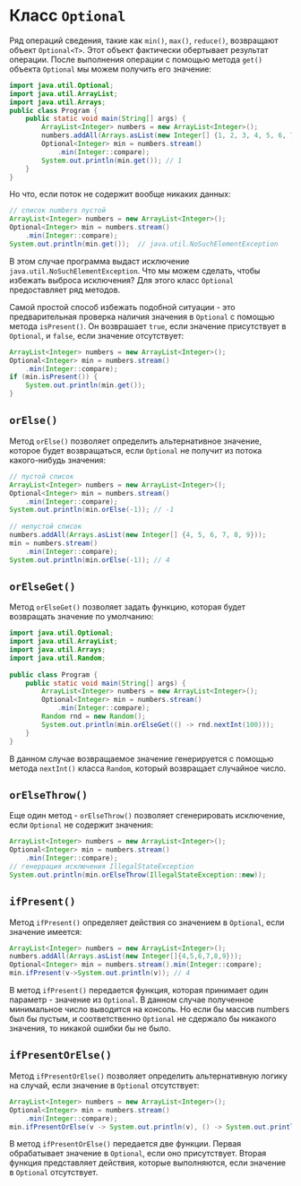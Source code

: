 # Класс `Optional`
Ряд операций сведения, такие как `min()`, `max()`, `reduce()`, возвращают объект `Optional<T>`. Этот объект фактически обертывает результат операции. После выполнения операции с помощью метода `get()` объекта `Optional` мы можем получить его значение:

```java
import java.util.Optional;
import java.util.ArrayList;
import java.util.Arrays;
public class Program {
    public static void main(String[] args) {
        ArrayList<Integer> numbers = new ArrayList<Integer>();
        numbers.addAll(Arrays.asList(new Integer[] {1, 2, 3, 4, 5, 6, 7, 8, 9}));
        Optional<Integer> min = numbers.stream()
            .min(Integer::compare);
        System.out.println(min.get()); // 1
    } 
}
```

Но что, если поток не содержит вообще никаких данных:

```java
// список numbers пустой
ArrayList<Integer> numbers = new ArrayList<Integer>();
Optional<Integer> min = numbers.stream()
    .min(Integer::compare);
System.out.println(min.get());  // java.util.NoSuchElementException
```

В этом случае программа выдаст исключение `java.util.NoSuchElementException`. Что мы можем сделать, чтобы избежать выброса исключения? Для этого класс `Optional` предоставляет ряд методов.

Самой простой способ избежать подобной ситуации - это предварительная проверка наличия значения в `Optional` с помощью метода `isPresent()`. Он возврашает `true`, если значение присутствует в `Optional`, и `false`, если значение отсутствует:

```java
ArrayList<Integer> numbers = new ArrayList<Integer>();
Optional<Integer> min = numbers.stream()
    .min(Integer::compare);
if (min.isPresent()) {
    System.out.println(min.get());
}
```


## `orElse()`
Метод `orElse()` позволяет определить альтернативное значение, которое будет возвращаться, если `Optional` не получит из потока какого-нибудь значения:

```java
// пустой список
ArrayList<Integer> numbers = new ArrayList<Integer>();
Optional<Integer> min = numbers.stream()
    .min(Integer::compare);
System.out.println(min.orElse(-1)); // -1
         
// непустой список
numbers.addAll(Arrays.asList(new Integer[] {4, 5, 6, 7, 8, 9}));
min = numbers.stream()
    .min(Integer::compare);
System.out.println(min.orElse(-1)); // 4
```


## `orElseGet()`
Метод `orElseGet()` позволяет задать функцию, которая будет возвращать значение по умолчанию:

```java
import java.util.Optional;
import java.util.ArrayList;
import java.util.Arrays;
import java.util.Random;
 
public class Program {
    public static void main(String[] args) {
        ArrayList<Integer> numbers = new ArrayList<Integer>();
        Optional<Integer> min = numbers.stream()
            .min(Integer::compare);
        Random rnd = new Random();
        System.out.println(min.orElseGet(() -> rnd.nextInt(100)));
    } 
}
```

В данном случае возвращаемое значение генерируется с помощью метода `nextInt()` класса `Random`, который возвращает случайное число.


## `orElseThrow()`
Еще один метод - `orElseThrow()` позволяет сгенерировать исключение, если `Optional` не содержит значения:

```java
ArrayList<Integer> numbers = new ArrayList<Integer>();
Optional<Integer> min = numbers.stream()
    .min(Integer::compare);
// генеррация исключения IllegalStateException
System.out.println(min.orElseThrow(IllegalStateException::new));
```


## `ifPresent()`
Метод `ifPresent()` определяет действия со значением в `Optional`, если значение имеется:

```java
ArrayList<Integer> numbers = new ArrayList<Integer>();
numbers.addAll(Arrays.asList(new Integer[]{4,5,6,7,8,9}));
Optional<Integer> min = numbers.stream().min(Integer::compare);
min.ifPresent(v->System.out.println(v)); // 4
```

В метод `ifPresent()` передается функция, которая принимает один параметр - значение из `Optional`. В данном случае полученное минимальное число выводится на консоль. Но если бы массив numbers был бы пустым, и соответственно `Optional` не сдержало бы никакого значения, то никакой ошибки бы не было.


## `ifPresentOrElse()`
Метод `ifPresentOrElse()` позволяет определить альтернативную логику на случай, если значение в `Optional` отсутствует:

```java
ArrayList<Integer> numbers = new ArrayList<Integer>();
Optional<Integer> min = numbers.stream()
    .min(Integer::compare);
min.ifPresentOrElse(v -> System.out.println(v), () -> System.out.println("Value not found"));
```

В метод `ifPresentOrElse()` передается две функции. Первая обрабатывает значение в `Optional`, если оно присутствует. Вторая функция представляет действия, которые выполняются, если значение в `Optional` отсутствует.